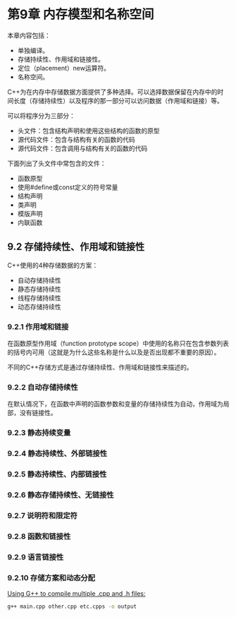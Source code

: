 
# 第9章 内存模型和名称空间

本章内容包括：
- 单独编译。
- 存储持续性、作用域和链接性。
- 定位（placement）new运算符。
- 名称空间。

C++为在内存中存储数据方面提供了多种选择。可以选择数据保留在内存中的时间长度（存储持续性）以及程序的那一部分可以访问数据（作用域和链接）等。

可以将程序分为三部分：
- 头文件：包含结构声明和使用这些结构的函数的原型
- 源代码文件：包含与结构有关的函数的代码
- 源代码文件：包含调用与结构有关的函数的代码

下面列出了头文件中常包含的文件：
- 函数原型
- 使用#define或const定义的符号常量
- 结构声明
- 类声明
- 模版声明
- 内联函数

## 9.2 存储持续性、作用域和链接性

C++使用的4种存储数据的方案：
- 自动存储持续性
- 静态存储持续性
- 线程存储持续性
- 动态存储持续性

### 9.2.1 作用域和链接

在函数原型作用域（function prototype scope）中使用的名称只在包含参数列表的括号内可用（这就是为什么这些名称是什么以及是否出现都不重要的原因）。

不同的C++存储方式是通过存储持续性、作用域和链接性来描述的。


### 9.2.2 自动存储持续性

在默认情况下，在函数中声明的函数参数和变量的存储持续性为自动，作用域为局部，没有链接性。


### 9.2.3 静态持续变量

### 9.2.4 静态持续性、外部链接性

### 9.2.5 静态持续性、内部链接性

### 9.2.6 静态存储持续性、无链接性

### 9.2.7 说明符和限定符

### 9.2.8 函数和链接性

### 9.2.9 语言链接性

### 9.2.10 存储方案和动态分配

[Using G++ to compile multiple .cpp and .h files:](https://stackoverflow.com/questions/3202136/using-g-to-compile-multiple-cpp-and-h-files)
```bash
g++ main.cpp other.cpp etc.cpps -o output
```
